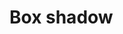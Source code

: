 <script setup>
import CdxDocsTokensTable from '../../src/components/tokens/TokensTable.vue';
import tokens from '@wikimedia/codex-design-tokens/theme-wikimedia-ui.json';
</script>

# Box shadow

<cdx-docs-tokens-table
	:tokens="tokens['box-shadow']"
	token-demo="CdxDocsTokenDemo"
	token-category="box-shadow"
	css-property="box-shadow"
/>
